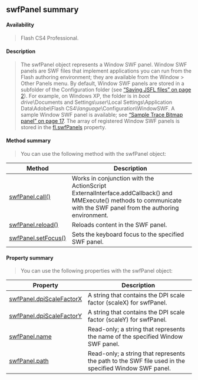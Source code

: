 ## swfPanel summary

#### Availability

> Flash CS4 Professional.

#### Description

> The swfPanel object represents a Window SWF panel. Window SWF panels are SWF files that implement applications you can run from the Flash authoring environment; they are available from the Window \> Other Panels menu. By default, Window SWF panels are stored in a subfolder of the Configuration folder (see [“Saving JSFL files” on page 2](#_bookmark3)). For example, on Windows XP, the folder is in *boot drive*\\Documents and Settings\\*user*\\Local Settings\\Application Data\\Adobe\\Flash CS4\\*language*\\Configuration\\WindowSWF. A sample Window SWF panel is available; see [“Sample Trace Bitmap panel” on page 17](#_bookmark11). The array of registered Window SWF panels is stored in the [fl.swfPanels](#_bookmark547) property.

#### Method summary

> You can use the following method with the swfPanel object:

| **Method**                           | **Description**                                                                                                                                                      |
|--------------------------------------|----------------------------------------------------------------------------------------------------------------------------------------------------------------------|
| [swfPanel.call()](#swfPanel.call())  | Works in conjunction with the ActionScript ExternalInterface.addCallback() and MMExecute() methods to communicate with the SWF panel from the authoring environment. |
| [swfPanel.reload()](#_bookmark911)   | Reloads content in the SWF panel.                                                                                                                                    |
| [swfPanel.setFocus()](#_bookmark912) | Sets the keyboard focus to the specified SWF panel.                                                                                                                  |

#### Property summary

> You can use the following properties with the swfPanel object:

| **Property**                              | **Description**                                                                                      |
|-------------------------------------------|------------------------------------------------------------------------------------------------------|
| [swfPanel.dpiScaleFactorX](#_bookmark907) | A string that contains the DPI scale factor (scaleX) for swfPanel.                                   |
| [swfPanel.dpiScaleFactorY](#_bookmark908) | A string that contains the DPI scale factor (scaleY) for swfPanel.                                   |
| [swfPanel.name](#_bookmark909)            | Read-only; a string that represents the name of the specified Window SWF panel.                      |
| [swfPanel.path](#_bookmark910)            | Read-only; a string that represents the path to the SWF file used in the specified Window SWF panel. |

<span id="swfPanel.call()" class="anchor"></span>
